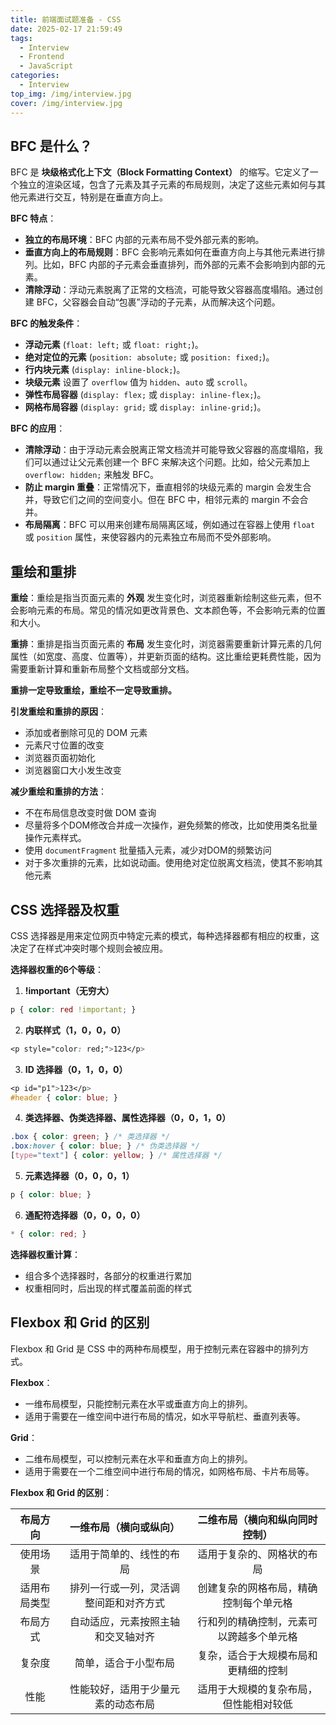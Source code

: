 ```yaml
---
title: 前端面试题准备 - CSS
date: 2025-02-17 21:59:49
tags:
  - Interview
  - Frontend
  - JavaScript
categories:
  - Interview
top_img: /img/interview.jpg
cover: /img/interview.jpg
---
```


## BFC 是什么？

BFC 是 **块级格式化上下文（Block Formatting Context）** 的缩写。它定义了一个独立的渲染区域，包含了元素及其子元素的布局规则，决定了这些元素如何与其他元素进行交互，特别是在垂直方向上。

**BFC 特点**：

- **独立的布局环境**：BFC 内部的元素布局不受外部元素的影响。
- **垂直方向上的布局规则**：BFC 会影响元素如何在垂直方向上与其他元素进行排列。比如，BFC 内部的子元素会垂直排列，而外部的元素不会影响到内部的元素。
- **清除浮动**：浮动元素脱离了正常的文档流，可能导致父容器高度塌陷。通过创建 BFC，父容器会自动“包裹”浮动的子元素，从而解决这个问题。

**BFC 的触发条件**：

- **浮动元素** (`float: left;` 或 `float: right;`)。
- **绝对定位的元素** (`position: absolute;` 或 `position: fixed;`)。
- **行内块元素** (`display: inline-block;`)。
- **块级元素** 设置了 `overflow` 值为 `hidden`、`auto` 或 `scroll`。
- **弹性布局容器** (`display: flex;` 或 `display: inline-flex;`)。
- **网格布局容器** (`display: grid;` 或 `display: inline-grid;`)。

**BFC 的应用**：

- **清除浮动**：由于浮动元素会脱离正常文档流并可能导致父容器的高度塌陷，我们可以通过让父元素创建一个 BFC 来解决这个问题。比如，给父元素加上 `overflow: hidden;` 来触发 BFC。
- **防止 margin 重叠**：正常情况下，垂直相邻的块级元素的 margin 会发生合并，导致它们之间的空间变小。但在 BFC 中，相邻元素的 margin 不会合并。
- **布局隔离**：BFC 可以用来创建布局隔离区域，例如通过在容器上使用 `float` 或 `position` 属性，来使容器内的元素独立布局而不受外部影响。

## 重绘和重排

**重绘**：重绘是指当页面元素的 **外观** 发生变化时，浏览器重新绘制这些元素，但不会影响元素的布局。常见的情况如更改背景色、文本颜色等，不会影响元素的位置和大小。

**重排**：重排是指当页面元素的 **布局** 发生变化时，浏览器需要重新计算元素的几何属性（如宽度、高度、位置等），并更新页面的结构。这比重绘更耗费性能，因为需要重新计算和重新布局整个文档或部分文档。

**重排一定导致重绘，重绘不一定导致重排。**

**引发重绘和重排的原因**：

- 添加或者删除可见的 DOM 元素
- 元素尺寸位置的改变
- 浏览器页面初始化
- 浏览器窗口大小发生改变

**减少重绘和重排的方法**：

- 不在布局信息改变时做 DOM 查询
- 尽量将多个DOM修改合并成一次操作，避免频繁的修改，比如使用类名批量操作元素样式。
- 使用 `documentFragment` 批量插入元素，减少对DOM的频繁访问
- 对于多次重排的元素，比如说动画。使用绝对定位脱离文档流，使其不影响其他元素

## CSS 选择器及权重

CSS 选择器是用来定位网页中特定元素的模式，每种选择器都有相应的权重，这决定了在样式冲突时哪个规则会被应用。

**选择器权重的6个等级**：

1. **!important（无穷大）**

```css
p { color: red !important; }
```

2. **内联样式（1，0，0，0）**

```css
<p style="color: red;">123</p>
```

3. **ID 选择器（0，1，0，0）**

```css
<p id="p1">123</p>
#header { color: blue; }
```

4. **类选择器、伪类选择器、属性选择器（0，0，1，0）**

```css
.box { color: green; } /* 类选择器 */
.box:hover { color: blue; } /* 伪类选择器 */
[type="text"] { color: yellow; } /* 属性选择器 */
```

5. **元素选择器（0，0，0，1）**

```css
p { color: blue; }
```

6. **通配符选择器（0，0，0，0）**

```css
* { color: red; }
```

**选择器权重计算**：

- 组合多个选择器时，各部分的权重进行累加
- 权重相同时，后出现的样式覆盖前面的样式

## Flexbox 和 Grid 的区别

Flexbox 和 Grid 是 CSS 中的两种布局模型，用于控制元素在容器中的排列方式。

**Flexbox**：

- 一维布局模型，只能控制元素在水平或垂直方向上的排列。
- 适用于需要在一维空间中进行布局的情况，如水平导航栏、垂直列表等。

**Grid**：

- 二维布局模型，可以控制元素在水平和垂直方向上的排列。
- 适用于需要在一个二维空间中进行布局的情况，如网格布局、卡片布局等。

**Flexbox 和 Grid 的区别**：

| 布局方向      | 一维布局（横向或纵向）                           | 二维布局（横向和纵向同时控制）                            |
|:-------------:|:-----------------------------------------------:|:-------------------------------------------------------:|
| 使用场景      | 适用于简单的、线性的布局                       | 适用于复杂的、网格状的布局                               |
| 适用布局类型  | 排列一行或一列，灵活调整间距和对齐方式         | 创建复杂的网格布局，精确控制每个单元格                   |
| 布局方式      | 自动适应，元素按照主轴和交叉轴对齐             | 行和列的精确控制，元素可以跨越多个单元格               |
| 复杂度        | 简单，适合于小型布局                           | 复杂，适合于大规模布局和更精细的控制                   |
| 性能          | 性能较好，适用于少量元素的动态布局             | 适用于大规模的复杂布局，但性能相对较低                 |
